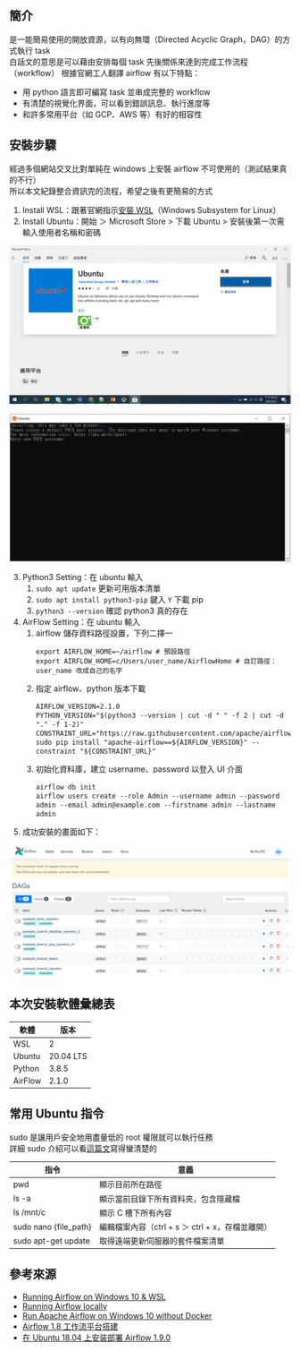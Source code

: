 ## 簡介
是一能簡易使用的開放資源，以有向無環（Directed Acyclic Graph，DAG）的方式執行 task  
白話文的意思是可以藉由安排每個 task 先後關係來達到完成工作流程（workflow）
根據官網工人翻譯 airflow 有以下特點：
* 用 python 語言即可編寫 task 並串成完整的 workflow
* 有清楚的視覺化界面，可以看到錯誤訊息、執行進度等
* 和許多常用平台（如 GCP、AWS 等）有好的相容性
## 安裝步驟
經過多個網站交叉比對單純在 windows 上安裝 airflow 不可使用的（測試結果真的不行）  
所以本文紀錄整合資訊完的流程，希望之後有更簡易的方式    
1. Install WSL：跟著官網指示[安裝 WSL](https://docs.microsoft.com/zh-tw/windows/wsl/install-win10#manual-installation-steps)（Windows Subsystem for Linux）
2. Install Ubuntu：開始 ＞ Microsoft Store > 下載 Ubuntu > 安裝後第一次需輸入使用者名稱和密碼

![](https://github.com/yuning-lin/EnvironmentSetup/blob/main/SetUpPic/airflow_get_ubuntu.png)

![](https://github.com/yuning-lin/EnvironmentSetup/blob/main/SetUpPic/ubuntu_initial_setting.PNG)

3. Python3 Setting：在 ubuntu 輸入
    1. `sudo apt update` 更新可用版本清單
    2. `sudo apt install python3-pip` 鍵入 `Y` 下載 pip
    3. `python3 --version` 確認 python3 真的存在
4. AirFlow Setting：在 ubuntu 輸入
    1. airflow 儲存資料路徑設置，下列二擇一
        ```
        export AIRFLOW_HOME=~/airflow # 預設路徑
        export AIRFLOW_HOME=c/Users/user_name/AirflowHome # 自訂路徑：user_name 改成自己的名字
        ```
    2. 指定 airflow、python 版本下載
        ```
        AIRFLOW_VERSION=2.1.0
        PYTHON_VERSION="$(python3 --version | cut -d " " -f 2 | cut -d "." -f 1-2)"
        CONSTRAINT_URL="https://raw.githubusercontent.com/apache/airflow/constraints-${AIRFLOW_VERSION}/constraints-${PYTHON_VERSION}.txt"
        sudo pip install "apache-airflow==${AIRFLOW_VERSION}" --constraint "${CONSTRAINT_URL}"
        ```
    3. 初始化資料庫，建立 username、password 以登入 UI 介面
        ```
        airflow db init
        airflow users create --role Admin --username admin --password admin --email admin@example.com --firstname admin --lastname admin
        ```
5. 成功安裝的畫面如下：

![](https://github.com/yuning-lin/EnvironmentSetup/blob/main/SetUpPic/airflow_interface.PNG)

## 本次安裝軟體彙總表
軟體|版本
---|---
WSL|2
Ubuntu|20.04 LTS
Python|3.8.5
AirFlow|2.1.0

## 常用 Ubuntu 指令
sudo 是讓用戶安全地用盡量低的 root 權限就可以執行任務  
詳細 sudo 介紹可以看[這篇文](http://note.drx.tw/2008/01/linuxsudo.html)寫得蠻清楚的  

指令|意義
----|----
pwd |顯示目前所在路徑
ls -a|顯示當前目錄下所有資料夾，包含隱藏檔
ls /mnt/c|顯示 C 槽下所有內容
sudo nano {file_path}|編輯檔案內容（ctrl + s ＞ ctrl + x，存檔並離開）
sudo apt-get update|取得遠端更新伺服器的套件檔案清單

## 參考來源
* [Running Airflow on Windows 10 & WSL](https://www.astronomer.io/guides/airflow-wsl)
* [Running Airflow locally](https://airflow.apache.org/docs/apache-airflow/stable/start/local.html)
* [Run Apache Airflow on Windows 10 without Docker](https://towardsdatascience.com/run-apache-airflow-on-windows-10-without-docker-3c5754bb98b4)
* [Airflow 1.8 工作流平台搭建](https://blog.csdn.net/kk185800961/article/details/78431484)
* [在 Ubuntu 18.04 上安装部署 Airflow 1.9.0](https://liaocy.net/2018/20180714-airflowdeploy/)
